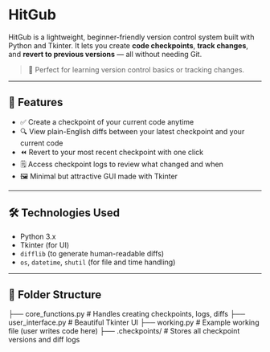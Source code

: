 # HitGub
HitGub is a lightweight, beginner-friendly version control system built with Python and Tkinter. It lets you create **code checkpoints**, **track changes**, and **revert to previous versions** — all without needing Git.

> 🚀 Perfect for learning version control basics or tracking changes.

---

## 📸 Features

- ✅ Create a checkpoint of your current code anytime
- 🔍 View plain-English diffs between your latest checkpoint and your current code
- ⏪ Revert to your most recent checkpoint with one click
- 🗒️ Access checkpoint logs to review what changed and when
- 🖼️ Minimal but attractive GUI made with Tkinter

---

## 🛠️ Technologies Used

- Python 3.x
- Tkinter (for UI)
- `difflib` (to generate human-readable diffs)
- `os`, `datetime`, `shutil` (for file and time handling)

---

## 🧩 Folder Structure

├── core_functions.py  # Handles creating checkpoints, logs, diffs
├── user_interface.py  # Beautiful Tkinter UI
├── working.py  # Example working file (user writes code here)
├── .checkpoints/  # Stores all checkpoint versions and diff logs
